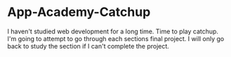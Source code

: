 # App-Academy-Catchup
I haven't studied web development for a long time. Time to play catchup. I'm going to attempt to go through each sections final project. I will only go back to study the section if I can't complete the project. 
